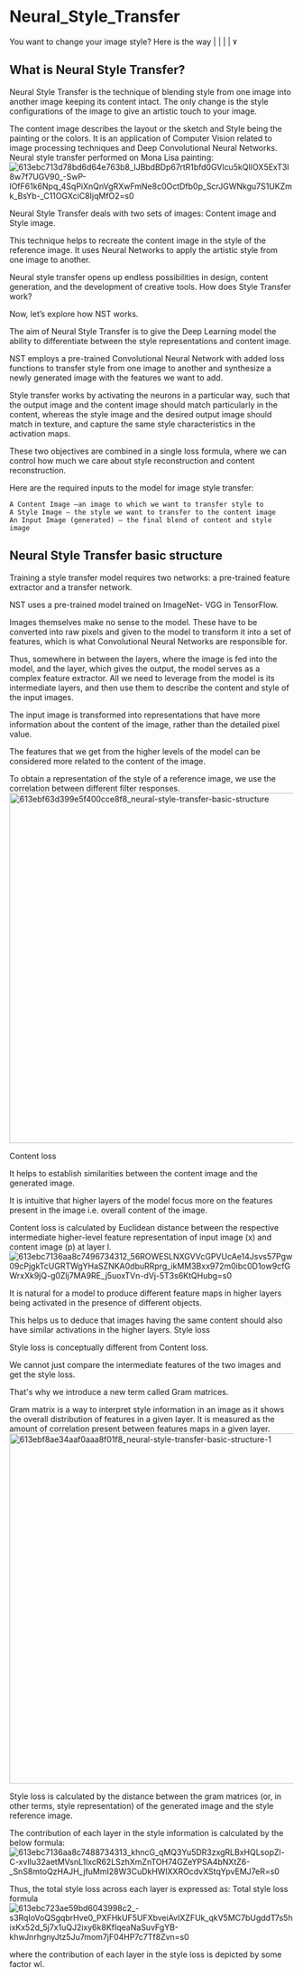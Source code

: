# Neural_Style_Transfer
You want to change your image style?
Here is the way 
        |
        |
        |
        |
        ٧
        
## What is Neural Style Transfer?

Neural Style Transfer is the technique of blending style from one image into another image keeping its content intact. The only change is the style configurations of the image to give an artistic touch to your image.

The content image describes the layout or the sketch and Style being the painting or the colors. It is an application of Computer Vision related to image processing techniques and Deep Convolutional Neural Networks.
Neural style transfer performed on Mona Lisa painting:
![613ebc713d78bd6d64e763b8_IJBbdBDp67rtR1bfd0GVlcu5kQIIOX5ExT3I8w7f7UGV90_-SwP-lOfF61k6Npq_4SqPiXnQnVgRXwFmNe8c0OctDfb0p_ScrJGWNkgu7S1UKZmk_BsYb-_C11OGXciC8IjqMfO2=s0](https://user-images.githubusercontent.com/66647024/198833278-142eb9d8-0347-4de0-b883-6f0c77b5effd.png)


Neural Style Transfer deals with two sets of images: Content image and Style image.

This technique helps to recreate the content image in the style of the reference image. It uses Neural Networks to apply the artistic style from one image to another.

Neural style transfer opens up endless possibilities in design, content generation, and the development of creative tools.
How does Style Transfer work?

Now, let’s explore how NST works.

The aim of Neural Style Transfer is to give the Deep Learning model the ability to differentiate between the style representations and content image.

NST employs a pre-trained Convolutional Neural Network with added loss functions to transfer style from one image to another and synthesize a newly generated image with the features we want to add.

Style transfer works by activating the neurons in a particular way, such that the output image and the content image should match particularly in the content, whereas the style image and the desired output image should match in texture, and capture the same style characteristics in the activation maps.

These two objectives are combined in a single loss formula, where we can control how much we care about style reconstruction and content reconstruction.

Here are the required inputs to the model for image style transfer:

    A Content Image –an image to which we want to transfer style to
    A Style Image – the style we want to transfer to the content image
    An Input Image (generated) – the final blend of content and style image

## Neural Style Transfer basic structure

Training a style transfer model requires two networks: a pre-trained feature extractor and a transfer network.

NST uses a pre-trained model trained on ImageNet- VGG in TensorFlow.

Images themselves make no sense to the model. These have to be converted into raw pixels and given to the model to transform it into a set of features, which is what Convolutional Neural Networks are responsible for.

Thus, somewhere in between the layers, where the image is fed into the model, and the layer, which gives the output, the model serves as a complex feature extractor. All we need to leverage from the model is its intermediate layers, and then use them to describe the content and style of the input images.

The input image is transformed into representations that have more information about the content of the image, rather than the detailed pixel value.

The features that we get from the higher levels of the model can be considered more related to the content of the image.

To obtain a representation of the style of a reference image, we use the correlation between different filter responses.
<img width="620" alt="613ebf63d399e5f400cce8f8_neural-style-transfer-basic-structure" src="https://user-images.githubusercontent.com/66647024/198833346-81656c24-0bef-4c4b-915b-3e41301523e9.png">

Content loss

It helps to establish similarities between the content image and the generated image.

It is intuitive that higher layers of the model focus more on the features present in the image i.e. overall content of the image.

Content loss is calculated by Euclidean distance between the respective intermediate higher-level feature representation of input image (x) and content image (p) at layer l.
![613ebc7136aa8c7496734312_56ROWESLNXGVVcGPVUcAe14Jsvs57Pgw09cPjgkTcUGRTWgYHaSZNKA0dbuRRprg_ikMM3Bxx972m0ibc0D1ow9cfGWrxXk9jQ-g0Zlj7MA9RE_j5uoxTVn-dVj-5T3s6KtQHubg=s0](https://user-images.githubusercontent.com/66647024/198833369-6d2fca8b-109f-4fa4-8db7-43f5b628edbe.png)


It is natural for a model to produce different feature maps in higher layers being activated in the presence of different objects.

This helps us to deduce that images having the same content should also have similar activations in the higher layers.
Style loss

Style loss is conceptually different from Content loss.

We cannot just compare the intermediate features of the two images and get the style loss.

That's why we introduce a new term called Gram matrices.

Gram matrix is a way to interpret style information in an image as it shows the overall distribution of features in a given layer. It is measured as the amount of correlation present between features maps in a given layer. 
<img width="620" alt="613ebf8ae34aaf0aaa8f01f8_neural-style-transfer-basic-structure-1" src="https://user-images.githubusercontent.com/66647024/198833388-ddf39f9f-1c25-4862-87d9-55f4ef2c6be9.png">

Style loss is calculated by the distance between the gram matrices (or, in other terms, style representation) of the generated image and the style reference image.

The contribution of each layer in the style information is calculated by the below formula: 
![613ebc7136aa8c7488734313_khncG_qMQ3Yu5DR3zxgRLBxHQLsopZl-C-xvlIu32aetMVsnL1lxcR62LSzhXmZnTOH74GZeYPSA4bNXtZ6-_SnS8mtoQzHAJH_jfuMmI28W3CuDkHWlXXROcdvXStqYpvEMJ7eR=s0](https://user-images.githubusercontent.com/66647024/198833407-83812f0e-1f04-479b-8e3d-e340dd0acd9a.png)

Thus, the total style loss across each layer is expressed as:
Total style loss formula
![613ebc723ae59bd6043998c2_-s3RqIoVoQSgqbrHve0_PXFHkUF5UFXbveiAvIXZFUk_qkV5MC7bUgddT7s5hixKx52d_5j7x1uQJ2ixy6k8KfIqeaNaSuvFgYB-khwJnrhgnyJtz5Ju7mom7jF04HP7c7Tf8Zvn=s0](https://user-images.githubusercontent.com/66647024/198833426-769c0350-5fef-4ee3-93b0-26c646150d4e.png)

where the contribution of each layer in the style loss is depicted by some factor wl.
